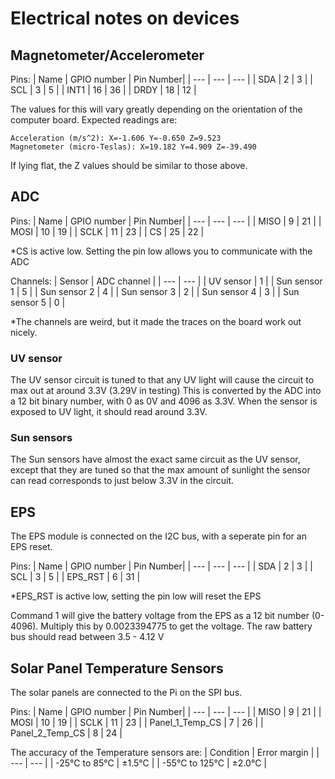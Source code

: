 # Electrical notes on devices

## Magnetometer/Accelerometer
Pins:
| Name | GPIO number | Pin Number|
| --- | --- | --- |
| SDA | 2 | 3 |
| SCL | 3 | 5 |
| INT1 | 16 | 36 |
| DRDY | 18 | 12 |

The values for this will vary greatly depending on the orientation of the computer board.
 Expected readings are:
``` 
Acceleration (m/s^2): X=-1.606 Y=-0.650 Z=9.523
Magnetometer (micro-Teslas): X=19.182 Y=4.909 Z=-39.490
```
If lying flat, the Z values should be similar to those above.

## ADC
Pins:
| Name | GPIO number | Pin Number|
| --- | --- | --- |
| MISO | 9 | 21 |
| MOSI | 10 | 19 |
| SCLK | 11 | 23 |
| CS | 25 | 22 |
 
*CS is active low. Setting the pin low allows you to communicate with the ADC

Channels:
| Sensor | ADC channel |
| --- | --- |
| UV sensor | 1 |
| Sun sensor 1 | 5 |
| Sun sensor 2 | 4 |
| Sun sensor 3 | 2 |
| Sun sensor 4 | 3 |
| Sun sensor 5 | 0 |

*The channels are weird, but it made the traces on the board work out nicely.

### UV sensor
The UV sensor circuit is tuned to that any UV light will cause the circuit to max out at around 3.3V (3.29V in testing) 
This is converted by the ADC into a 12 bit binary number, with 0 as 0V and 4096 as 3.3V.
When the sensor is exposed to UV light, it should read around 3.3V.

### Sun sensors
The Sun sensors have almost the exact same circuit as the UV sensor, except that they are tuned so that the max amount of sunlight the sensor can read corresponds to just below 3.3V in the circuit.

## EPS
The EPS module is connected on the I2C bus, with a seperate pin for an EPS reset.

Pins:
| Name | GPIO number | Pin Number|
| --- | --- | --- |
| SDA | 2 | 3 |
| SCL | 3 | 5 |
| EPS_RST | 6 | 31 |

*EPS_RST is active low, setting the pin low will reset the EPS

Command 1 will give the battery voltage from the EPS as a 12 bit number (0-4096).
Multiply this by 0.0023394775 to get the voltage.
The raw battery bus should read between 3.5 - 4.12 V

## Solar Panel Temperature Sensors
The solar panels are connected to the Pi on the SPI bus.

Pins:
| Name | GPIO number | Pin Number|
| --- | --- | --- |
| MISO | 9 | 21 |
| MOSI | 10 | 19 |
| SCLK | 11 | 23 |
| Panel_1_Temp_CS | 7 | 26 |
| Panel_2_Temp_CS | 8 | 24 |

The accuracy of the Temperature sensors are:
| Condition | Error margin |
| --- | --- |
| -25°C to 85°C | ±1.5°C |
| -55°C to 125°C | ±2.0°C |
